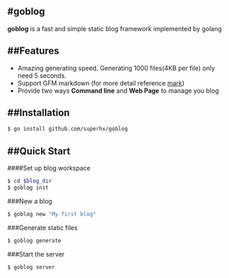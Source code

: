 #goblog
---
**goblog** is a fast and simple static blog framework implemented by golang

##Features
---
- Amazing generating speed. Generating 1000 files(4KB per file) only need 5 seconds.
- Support GFM markdown (for more detail reference [mark](https://github.com/superhx/mark))
- Provide two ways **Command line** and **Web Page** to manage you blog

##Installation
---
``` bash
$ go install github.com/superhx/goblog
```

##Quick Start
---
####Set up blog workspace
``` bash
$ cd $blog_dir
$ goblog init
```

###New a blog
``` bash
$ goblog new "My first blog"
```

###Generate static files
``` bash
$ goblog generate
```

###Start the server
```bash
$ goblog server
```
